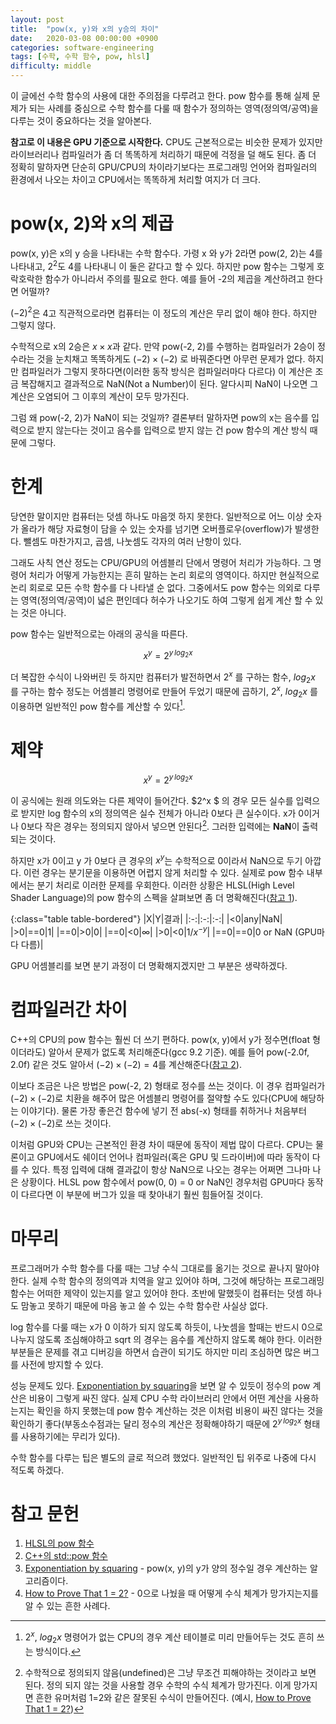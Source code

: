 ```yaml
---
layout: post
title:  "pow(x, y)와 x의 y승의 차이"
date:   2020-03-08 00:00:00 +0900
categories: software-engineering
tags: [수학, 수학 함수, pow, hlsl]
difficulty: middle
---
```

이 글에선 수학 함수의 사용에 대한 주의점을 다루려고 한다. pow 함수를 통해 실제 문제가 되는 사례를 중심으로 수학 함수를 다룰 때 함수가 정의하는 영역(정의역/공역)을 다루는 것이 중요하다는 것을 알아본다.

**참고로 이 내용은 GPU 기준으로 시작한다.** CPU도 근본적으로는 비슷한 문제가 있지만 라이브러리나 컴파일러가 좀 더 똑똑하게 처리하기 때문에 걱정을 덜 해도 된다. 좀 더 정확히 말하자면 단순히 GPU/CPU의 차이라기보다는 프로그래밍 언어와 컴파일러의 환경에서 나오는 차이고 CPU에서는 똑똑하게 처리할 여지가 더 크다.

# pow(x, 2)와 x의 제곱
pow(x, y)은 x의 y 승을 나타내는 수학 함수다. 가령 x 와 y가 2라면 pow(2, 2)는 4를 나타내고, $2^2$도 4를 나타내니 이 둘은 같다고 할 수 있다.
하지만 pow 함수는 그렇게 호락호락한 함수가 아니라서 주의를 필요로 한다. 예를 들어 -2의 제곱을 계산하려고 한다면 어떨까? 

$(-2)^2$은 4고 직관적으로라면 컴퓨터는 이 정도의 계산은 무리 없이 해야 한다. 하지만 그렇지 않다.

수학적으로 x의 2승은 $x\times x$과 같다. 만약 pow(-2, 2)를 수행하는 컴파일러가 2승이 정수라는 것을 눈치채고 똑똑하게도 $(-2)\times (-2)$ 로 바꿔준다면 아무런 문제가 없다.
하지만 컴파일러가 그렇지 못하다면(이러한 동작 방식은 컴파일러마다 다르다) 이 계산은 조금 복잡해지고 결과적으로 NaN(Not a Number)이 된다.
알다시피 NaN이 나오면 그 계산은 오염되어 그 이후의 계산이 모두 망가진다.

그럼 왜 pow(-2, 2)가 NaN이 되는 것일까? 결론부터 말하자면 pow의 x는 음수를 입력으로 받지 않는다는 것이고 음수를 입력으로 받지 않는 건 pow 함수의 계산 방식 때문에 그렇다.

# 한계
당연한 말이지만 컴퓨터는 덧셈 하나도 마음껏 하지 못한다. 일반적으로 어느 이상 숫자가 올라가 해당 자료형이 담을 수 있는 숫자를 넘기면 오버플로우(overflow)가 발생한다. 뺄셈도 마찬가지고, 곱셈, 나눗셈도 각자의 여러 난항이 있다.

그래도 사칙 연산 정도는 CPU/GPU의 어셈블리 단에서 명령어 처리가 가능하다. 그 명령어 처리가 어떻게 가능한지는 흔히 말하는 논리 회로의 영역이다. 하지만 현실적으로 논리 회로로 모든 수학 함수를 다 나타낼 순 없다. 그중에서도 pow 함수는 의외로 다루는 영역(정의역/공역)이 넓은 편인데다 허수가 나오기도 하여 그렇게 쉽게 계산 할 수 있는 것은 아니다.

pow 함수는 일반적으로는 아래의 공식을 따른다.

$$x^y = 2^{y\,log_2 x}$$

더 복잡한 수식이 나와버린 듯 하지만 컴퓨터가 발전하면서 $2^x$ 를 구하는 함수, $log_2 x$ 를 구하는 함수 정도는 어셈블리 명령어로 만들어 두었기 때문에
곱하기, $2^x$, $log_2 x$ 를 이용하면 일반적인 pow 함수를 계산할 수 있다[^1].

# 제약

$$x^y = 2^{y\,log_2 x}$$

이 공식에는 원래 의도와는 다른 제약이 들어간다. $2^x $ 의 경우 모든 실수를 입력으로 받지만 log 함수의 x의 정의역은 실수 전체가 아니라 0보다 큰 실수이다. x가 0이거나 0보다 작은 경우는 정의되지 않아서 넣으면 안된다[^2]. 그러한 입력에는 **NaN**이 출력 되는 것이다.

하지만 x가 0이고 y 가 0보다 큰 경우의 $x^y$는 수학적으로 0이라서 NaN으로 두기 아깝다. 이런 경우는 분기문을 이용하면 어렵지 않게 처리할 수 있다. 실제로 pow 함수 내부에서는 분기 처리로 이러한 문제를 우회한다. 이러한 상황은 HLSL(High Level Shader Language)의 pow 함수의 스펙을 살펴보면 좀 더 명확해진다([참고 1][1]).

{:class="table table-bordered"}
|X|Y|결과|
|:-:|:-:|:-:|
|<0|any|NaN|
|>0|==0|1|
|==0|>0|0|
|==0|<0|$\infty$|
|>0|<0|$1/x^{-y}$|
|==0|==0|0 or NaN (GPU마다 다름)|

GPU 어셈블리를 보면 분기 과정이 더 명확해지겠지만 그 부분은 생략하겠다.

# 컴파일러간 차이
C++의 CPU의 pow 함수는 훨씬 더 쓰기 편하다. pow(x, y)에서 y가 정수면(float 형이더라도) 알아서 문제가 없도록 처리해준다(gcc 9.2 기준). 예를 들어 pow(-2.0f, 2.0f) 같은 것도 알아서 $(-2)\times (-2)=4$를 계산해준다([참고 2][2]).

이보다 조금은 나은 방법은 pow(-2, 2) 형태로 정수를 쓰는 것이다.
이 경우 컴파일러가 $(-2)\times (-2)$로 치환을 해주어 많은 어셈블리 명령어를 절약할 수도 있다(CPU에 해당하는 이야기다).
물론 가장 좋은건 함수에 넣기 전 abs(-x) 형태를 취하거나 처음부터 $(-2)\times (-2)$로 쓰는 것이다.

이처럼 GPU와 CPU는 근본적인 환경 차이 때문에 동작이 제법 많이 다르다. CPU는 물론이고 GPU에서도 쉐이더 언어나 컴파일러(혹은 GPU 및 드라이버)에 따라 동작이 다를 수 있다.
특정 입력에 대해 결과값이 항상 NaN으로 나오는 경우는 어쩌면 그나마 나은 상황이다. HLSL pow 함수에서 pow(0, 0) = 0 or NaN인 경우처럼 GPU마다 동작이 다르다면
이 부분에 버그가 있을 때 찾아내기 훨씬 힘들어질 것이다.

# 마무리
프로그래머가 수학 함수를 다룰 때는 그냥 수식 그대로를 옮기는 것으로 끝나지 말아야한다. 실제 수학 함수의 정의역과 치역을 알고 있어야 하며, 그것에 해당하는 프로그래밍 함수는 어떠한 제약이 있는지를 알고 있어야 한다. 초반에 말했듯이 컴퓨터는 덧셈 하나도 맘놓고 못하기 때문에 마음 놓고 쓸 수 있는 수학 함수란 사실상 없다.

log 함수를 다룰 때는 x가 0 이하가 되지 않도록 하듯이, 나눗셈을 할때는 반드시 0으로 나누지 않도록 조심해야하고 sqrt 의 경우는 음수를 계산하지 않도록 해야 한다.
이러한 부분들은 문제를 겪고 디버깅을 하면서 습관이 되기도 하지만 미리 조심하면 많은 버그를 사전에 방지할 수 있다.

성능 문제도 있다. [Exponentiation by squaring][3]을 보면 알 수 있듯이 정수의 pow 계산은 비용이 그렇게 싸진 않다. 실제 CPU 수학 라이브러리 안에서 어떤 계산을 사용하는지는 확인을 하지 못했는데 pow 함수 계산하는 것은 이처럼 비용이 싸진 않다는 것을 확인하기 좋다(부동소수점과는 달리 정수의 계산은 정확해야하기 때문에 $2^{y\,log_2 x}$ 형태를 사용하기에는 무리가 있다).

수학 함수를 다루는 팁은 별도의 글로 적으려 했었다. 일반적인 팁 위주로 나중에 다시 적도록 하겠다.

# 참고 문헌
1. [HLSL의 pow 함수][1]
2. [C++의 std::pow 함수][2]
3. [Exponentiation by squaring][3] - pow(x, y)의 y가 양의 정수일 경우 계산하는 알고리즘이다. 
4. [How to Prove That 1 = 2?][4] - 0으로 나눴을 때 어떻게 수식 체계가 망가지는지를 알 수 있는 흔한 사례다.

[^1]: $2^x$, $log_2 x$ 명령어가 없는 CPU의 경우 계산 테이블로 미리 만들어두는 것도 흔히 쓰는 방식이다.
[^2]: 수학적으로 정의되지 않음(undefined)은 그냥 무조건 피해야하는 것이라고 보면 된다. 정의 되지 않는 것을 사용할 경우 수학의 수식 체계가 망가진다. 이게 망가지면 흔한 유머처럼 1=2와 같은 잘못된 수식이 만들어진다. (예시, [How to Prove That 1 = 2?][4])

[1]: https://docs.microsoft.com/en-us/windows/win32/direct3dhlsl/dx-graphics-hlsl-pow "pow"
[2]: https://en.cppreference.com/w/cpp/numeric/math/pow "std::pow"
[3]: https://en.wikipedia.org/wiki/Exponentiation_by_squaring "Exponentiation by squaring"
[4]: https://www.quickanddirtytips.com/education/math/how-to-prove-that-1-2 "How to Prove That 1 = 2?"
